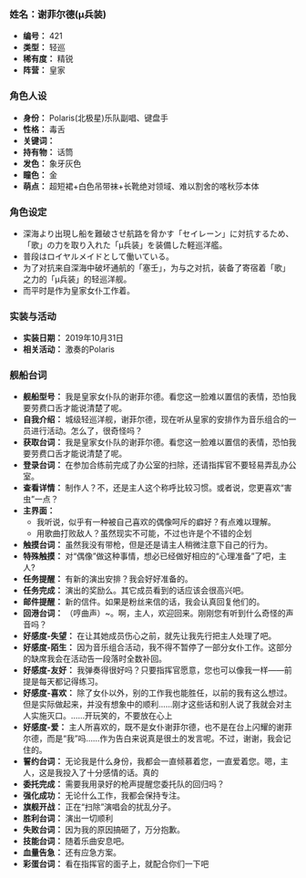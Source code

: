 ### 姓名：谢菲尔德(μ兵装)
* **编号：** 421
* **类型：** 轻巡
* **稀有度：** 精锐
* **阵营：** 皇家


### 角色人设
* **身份：** Polaris(北极星)乐队副唱、键盘手
* **性格：** 毒舌
* **关键词：** 
* **持有物：** 话筒
* **发色：** 象牙灰色
* **瞳色：** 金
* **萌点：** 超短裙+白色吊带袜+长靴绝对领域、难以割舍的喀秋莎本体


### 角色设定
* 深海より出現し船を難破させ航路を脅かす「セイレーン」に対抗するため、「歌」の力を取り入れた「μ兵装」を装備した軽巡洋艦。
* 普段はロイヤルメイドとして働いている。
* 为了对抗来自深海中破坏通航的「塞壬」，为与之对抗，装备了寄宿着「歌」之力的「μ兵装」的轻巡洋舰。
* 而平时是作为皇家女仆工作着。


### 实装与活动
* **实装日期：** 2019年10月31日
* **相关活动：** 激奏的Polaris


### 舰船台词
* **舰船型号：** 我是皇家女仆队的谢菲尔德。看您这一脸难以置信的表情，恐怕我要劳费口舌才能说清楚了呢。
* **自我介绍：** 城级轻巡洋舰，谢菲尔德，现在听从皇家的安排作为音乐组合的一员进行活动。怎么了，很奇怪吗？
* **获取台词：** 我是皇家女仆队的谢菲尔德。看您这一脸难以置信的表情，恐怕我要劳费口舌才能说清楚了呢。
* **登录台词：** 在参加合练前完成了办公室的扫除，还请指挥官不要轻易弄乱办公室。
* **查看详情：** 制作人？不，还是主人这个称呼比较习惯。或者说，您更喜欢“害虫”一点？
* **主界面：**
  * 我听说，似乎有一种被自己喜欢的偶像呵斥的癖好？有点难以理解。
  * 用歌曲打败敌人？虽然现实不可能，不过也许是个不错的企划
* **触摸台词：** 虽然我没有带枪，但是还是请主人稍微注意下自己的行为。
* **特殊触摸：** 对“偶像”做这种事情，想必已经做好相应的“心理准备”了吧，主人?
* **任务提醒：** 有新的演出安排？我会好好准备的。
* **任务完成：** 演出的奖励么。其它成员看到的话应该会很高兴吧。
* **邮件提醒：** 新的信件。如果是粉丝来信的话，我会认真回复他们的。
* **回港台词：** （哼曲声）~。啊，主人，欢迎回来。刚刚您有听到什么奇怪的声音吗？
* **好感度-失望：** 在让其她成员伤心之前，就先让我先行把主人处理了吧。
* **好感度-陌生：** 因为音乐组合活动，我不得不暂停了一部分女仆工作。这部分的缺席我会在活动告一段落时全数补回。
* **好感度-友好：** 我弹奏得很好吗？只要指挥官愿意，您也可以像我一样——前提是每天都记得练习。
* **好感度-喜欢：** 除了女仆以外，别的工作我也能胜任，以前的我有这么想过。但是实际做起来，并没有想象中的顺利……刚才这些话和别人说了我就会对主人实施灭口。……开玩笑的，不要放在心上
* **好感度-爱：** 主人所喜欢的，既不是女仆谢菲尔德，也不是在台上闪耀的谢菲尔德，而是“我”吗……作为告白来说真是很土的发言呢。不过，谢谢，我会记住的。
* **誓约台词：** 无论我是什么身份，我都会一直倾慕着您，一直爱着您。嗯，主人，这是我投入了十分感情的话。真的
* **委托完成：** 需要我用录好的枪声提醒您委托队的回归吗？
* **强化成功：** 无论什么工作，我都会保持专注。
* **旗舰开战：** 正在“扫除”演唱会的扰乱分子。
* **胜利台词：** 演出一切顺利
* **失败台词：** 因为我的原因搞砸了，万分抱歉。
* **技能台词：** 随着乐曲安息吧。
* **血量告急：** 还有应急方案。
* **彩蛋台词：** 看在指挥官的面子上，就配合你们一下吧
